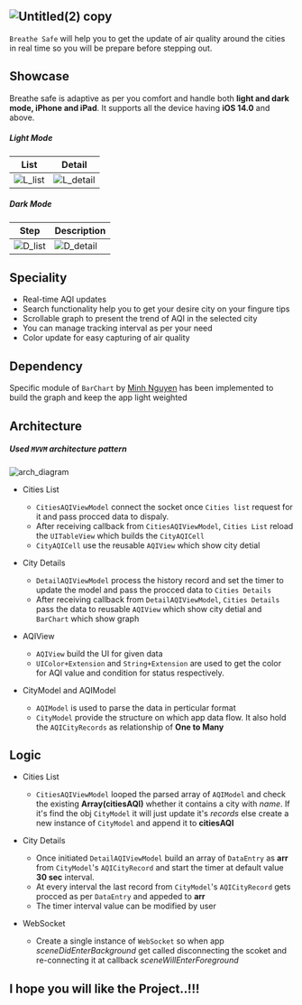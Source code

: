 ![Untitled(2) copy](https://user-images.githubusercontent.com/11850361/153882272-ab56f78d-3e1a-447e-824c-69bae23746e3.png)
---
`Breathe Safe` will help you to get the update of air quality around the cities in real time so you will be prepare before stepping out.

## Showcase
Breathe safe is adaptive as per you comfort and handle both **light and dark mode, iPhone and iPad**. It supports all the device having **iOS 14.0** and above.
##### Light Mode
|             List              |                       Detail                      |
|-------------------------------|---------------------------------------------------|
|![L_list](https://user-images.githubusercontent.com/11850361/153869640-5583e58d-d663-4045-bcd1-2553492eba9a.png)|![L_detail](https://user-images.githubusercontent.com/11850361/153869650-74085b75-527c-4b6c-a2d5-da33d2eec76a.png)|

##### Dark Mode
|             Step              |                   Description                     |
|-------------------------------|---------------------------------------------------|
|![D_list](https://user-images.githubusercontent.com/11850361/153869389-d35074a2-9e9f-4ef1-ad37-cc574df156e5.png)|![D_detail](https://user-images.githubusercontent.com/11850361/153869417-e9a3b97e-6f04-4b31-b836-111674b8f6aa.png)|

## Speciality
- Real-time AQI updates
- Search functionality help you to get your desire city on your fingure tips
- Scrollable graph to present the trend of AQI in the selected city
- You can manage tracking interval as per your need
- Color update for easy capturing of air quality

## Dependency

Specific module of `BarChart` by [Minh Nguyen](https://github.com/nhatminh12369/BarChart) has been implemented to build the graph and keep the app light weighted

## Architecture
##### Used `MVVM` architecture pattern

![arch_diagram](https://user-images.githubusercontent.com/11850361/153878080-1ac54a85-4d04-4feb-afa6-032c5e2ccfdf.svg)

- Cities List
    - `CitiesAQIViewModel` connect the socket once `Cities list` request for it and pass procced data to dispaly.
    - After receiving callback from `CitiesAQIViewModel`, `Cities List` reload the `UITableView` which builds the `CityAQICell`
    - `CityAQICell` use the reusable `AQIView` which show city detial

- City Details
    - `DetailAQIViewModel` process the history record and set the timer to update the model and pass the procced data to `Cities Details`
    - After receiving callback from `DetailAQIViewModel`, `Cities Details` pass the data to reusable `AQIView` which show city detial and `BarChart` which show graph

- AQIView
    - `AQIView` build the UI for given data
    - `UIColor+Extension` and `String+Extension` are used to get the color for AQI value and condition for status respectively.
    
- CityModel and AQIModel
    - `AQIModel` is used to parse the data in perticular format
    - `CityModel` provide the structure on which app data flow. It also hold the `AQICityRecords` as relationship of **One to Many**

## Logic
- Cities List
    - `CitiesAQIViewModel` looped the parsed array of `AQIModel` and check the existing **Array(citiesAQI)** whether it contains a city with *name*. If it's find the obj `CityModel` it will just update it's *records* else create a new instance of `CityModel` and append it to **citiesAQI**

- City Details
    - Once initiated `DetailAQIViewModel` build an array of `DataEntry` as **arr** from `CityModel`'s `AQICityRecord` and start the timer at default value **30 sec** interval.
    - At every interval the last record from `CityModel`'s `AQICityRecord` gets procced as per `DataEntry` and appeded to **arr**
    - The timer interval value can be modified by user

- WebSocket 
    - Create a single instance of `WebSocket` so when app *sceneDidEnterBackground* get called disconnecting the scoket and re-connecting it at callback *sceneWillEnterForeground*

## I hope you will like the Project..!!!
